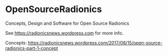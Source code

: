 # OpenSourceRadionics
Concepts, Design and Software for Open Source Radionics

See https://radionicsnews.wordpress.com for more info.

Concepts: https://radionicsnews.wordpress.com/2017/08/15/open-source-radionics-part-1-concept

